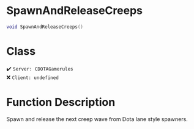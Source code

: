 # SpawnAndReleaseCreeps
```lua
void SpawnAndReleaseCreeps()
```
# Class
✔️ `Server: CDOTAGamerules`  
❌ `Client: undefined`  

# Function Description
Spawn and release the next creep wave from Dota lane style spawners.
